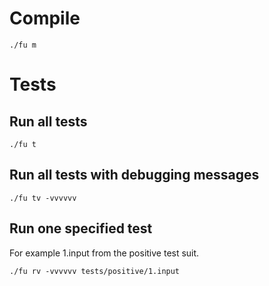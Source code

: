 # Compile

    ./fu m

# Tests

## Run all tests

    ./fu t

## Run all tests with debugging messages

    ./fu tv -vvvvvv

## Run one specified test

For example 1.input from the positive test suit.

    ./fu rv -vvvvvv tests/positive/1.input
